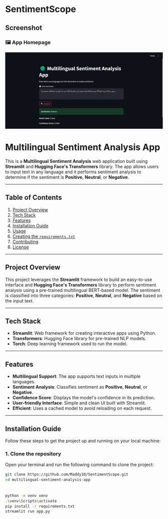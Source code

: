 # SentimentScope

## Screenshot

### 🖼️ App Homepage

![App Homepage](homepage.png)


# Multilingual Sentiment Analysis App

This is a **Multilingual Sentiment Analysis** web application built using **Streamlit** and **Hugging Face's Transformers** library. The app allows users to input text in any language and it performs sentiment analysis to determine if the sentiment is **Positive**, **Neutral**, or **Negative**.

---

## Table of Contents

1. [Project Overview](#project-overview)
2. [Tech Stack](#tech-stack)
3. [Features](#features)
4. [Installation Guide](#installation-guide)
5. [Usage](#usage)
6. [Creating the `requirements.txt`](#creating-the-requirementstxt)
7. [Contributing](#contributing)
8. [License](#license)

---

## Project Overview

This project leverages the **Streamlit** framework to build an easy-to-use interface and **Hugging Face's Transformers** library to perform sentiment analysis using a pre-trained multilingual BERT-based model. The sentiment is classified into three categories: **Positive**, **Neutral**, and **Negative** based on the input text.

---

## Tech Stack

- **Streamlit**: Web framework for creating interactive apps using Python.
- **Transformers**: Hugging Face library for pre-trained NLP models.
- **Torch**: Deep learning framework used to run the model.

---

## Features

- **Multilingual Support**: The app supports text inputs in multiple languages.
- **Sentiment Analysis**: Classifies sentiment as **Positive**, **Neutral**, or **Negative**.
- **Confidence Score**: Displays the model's confidence in its prediction.
- **User-friendly Interface**: Simple and clean UI built with Streamlit.
- **Efficient**: Uses a cached model to avoid reloading on each request.

---

## Installation Guide

Follow these steps to get the project up and running on your local machine:

### 1. Clone the repository

Open your terminal and run the following command to clone the project:

```bash
git clone https://github.com/Maddy10/SentimentScope.git
cd multilingual-sentiment-analysis-app


python -m venv venv
.\venv\Scripts\activate
pip install -r requirements.txt
streamlit run app.py





